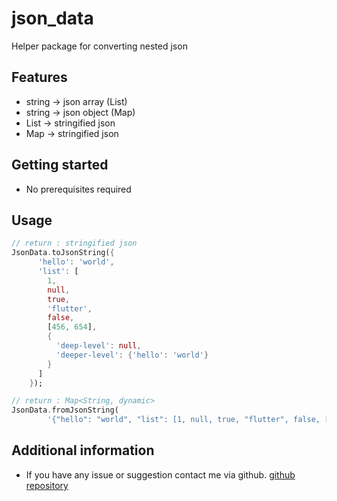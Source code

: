 <!-- 
This README describes the package. If you publish this package to pub.dev,
this README's contents appear on the landing page for your package.

For information about how to write a good package README, see the guide for
[writing package pages](https://dart.dev/guides/libraries/writing-package-pages). 

For general information about developing packages, see the Dart guide for
[creating packages](https://dart.dev/guides/libraries/create-library-packages)
and the Flutter guide for
[developing packages and plugins](https://flutter.dev/developing-packages). 
-->

# json_data
Helper package for converting nested json

## Features
* string -> json array (List)
* string -> json object (Map)
* List -> stringified json
* Map -> stringified json

## Getting started

* No prerequisites required

## Usage

```dart
// return : stringified json
JsonData.toJsonString({
      'hello': 'world',
      'list': [
        1,
        null,
        true,
        'flutter',
        false,
        [456, 654],
        {
          'deep-level': null,
          'deeper-level': {'hello': 'world'}
        }
      ]
    });
```
```dart
// return : Map<String, dynamic>
JsonData.fromJsonString(
        '{"hello": "world", "list": [1, null, true, "flutter", false, [456, 654], {"deep-level": null, "deeper-level": {"hello": "world"}}]}')
```

## Additional information
* If you have any issue or suggestion contact me via github.
[github repository](https://github.com/swimmingkiim/json_data)
